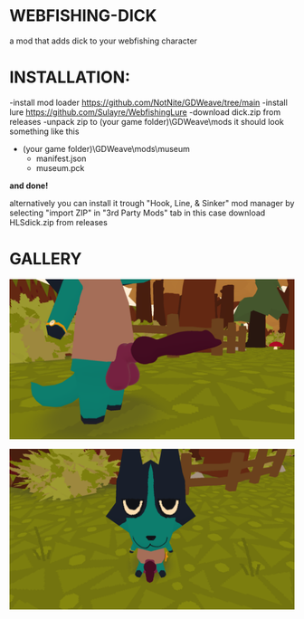 # WEBFISHING-DICK
a mod that adds dick to your webfishing character
# INSTALLATION:
-install mod loader https://github.com/NotNite/GDWeave/tree/main
-install lure https://github.com/Sulayre/WebfishingLure
-download dick.zip from releases
-unpack zip to (your game folder)\GDWeave\mods
it should look something like this
- (your game folder)\GDWeave\mods\museum
  - manifest.json
  - museum.pck

**and done!**

alternatively you can install it trough "Hook, Line, & Sinker" mod manager by selecting "import ZIP" in "3rd Party Mods" tab
in this case download HLSdick.zip from releases
# GALLERY
![1](https://github.com/Kris123454/WEBFISHING-DICK/blob/main/pictures/1.png?raw=true "1")

![2](https://github.com/Kris123454/WEBFISHING-DICK/blob/main/pictures/2.png?raw=true "2")
